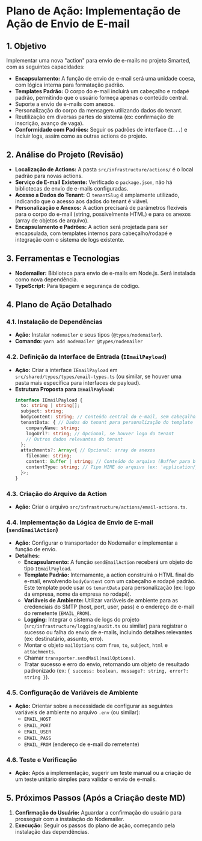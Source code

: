 # Plano de Ação: Implementação de Ação de Envio de E-mail

## 1. Objetivo

Implementar uma nova "action" para envio de e-mails no projeto Smarted, com as seguintes capacidades:
- **Encapsulamento:** A função de envio de e-mail será uma unidade coesa, com lógica interna para formatação padrão.
- **Templates Padrão:** O corpo do e-mail incluirá um cabeçalho e rodapé padrão, permitindo que o usuário forneça apenas o conteúdo central.
- Suporte a envio de e-mails com anexos.
- Personalização do corpo da mensagem utilizando dados do tenant.
- Reutilização em diversas partes do sistema (ex: confirmação de inscrição, avanço de vaga).
- **Conformidade com Padrões:** Seguir os padrões de interface (`I...`) e incluir logs, assim como as outras actions do projeto.

## 2. Análise do Projeto (Revisão)

- **Localização de Actions:** A pasta `src/infrastructure/actions/` é o local padrão para novas actions.
- **Serviço de E-mail Existente:** Verificado o `package.json`, não há bibliotecas de envio de e-mails configuradas.
- **Acesso a Dados do Tenant:** O `tenantSlug` é amplamente utilizado, indicando que o acesso aos dados do tenant é viável.
- **Personalização e Anexos:** A action precisará de parâmetros flexíveis para o corpo do e-mail (string, possivelmente HTML) e para os anexos (array de objetos de arquivo).
- **Encapsulamento e Padrões:** A action será projetada para ser encapsulada, com templates internos para cabeçalho/rodapé e integração com o sistema de logs existente.

## 3. Ferramentas e Tecnologias

- **Nodemailer:** Biblioteca para envio de e-mails em Node.js. Será instalada como nova dependência.
- **TypeScript:** Para tipagem e segurança de código.

## 4. Plano de Ação Detalhado

### 4.1. Instalação de Dependências

- **Ação:** Instalar `nodemailer` e seus tipos (`@types/nodemailer`).
- **Comando:** `yarn add nodemailer @types/nodemailer`

### 4.2. Definição da Interface de Entrada (`IEmailPayload`)

- **Ação:** Criar a interface `IEmailPayload` em `src/shared/types/types/email-types.ts` (ou similar, se houver uma pasta mais específica para interfaces de payload).
- **Estrutura Proposta para `IEmailPayload`:**
    ```typescript
    interface IEmailPayload {
      to: string | string[];
      subject: string;
      bodyContent: string; // Conteúdo central do e-mail, sem cabeçalho/rodapé
      tenantData: { // Dados do tenant para personalização do template
        companyName: string;
        logoUrl?: string; // Opcional, se houver logo do tenant
        // Outros dados relevantes do tenant
      };
      attachments?: Array<{ // Opcional: array de anexos
        filename: string;
        content: Buffer | string; // Conteúdo do arquivo (Buffer para binário, string para texto)
        contentType: string; // Tipo MIME do arquivo (ex: 'application/pdf')
      }>;
    }
    ```

### 4.3. Criação do Arquivo da Action

- **Ação:** Criar o arquivo `src/infrastructure/actions/email-actions.ts`.

### 4.4. Implementação da Lógica de Envio de E-mail (`sendEmailAction`)

- **Ação:** Configurar o transportador do Nodemailer e implementar a função de envio.
- **Detalhes:**
    - **Encapsulamento:** A função `sendEmailAction` receberá um objeto do tipo `IEmailPayload`.
    - **Template Padrão:** Internamente, a action construirá o HTML final do e-mail, envolvendo `bodyContent` com um cabeçalho e rodapé padrão. Este template pode usar os `tenantData` para personalização (ex: logo da empresa, nome da empresa no rodapé).
    - **Variáveis de Ambiente:** Utilizar variáveis de ambiente para as credenciais do SMTP (host, port, user, pass) e o endereço de e-mail do remetente (`EMAIL_FROM`).
    - **Logging:** Integrar o sistema de logs do projeto (`src/infrastructure/logging/audit.ts` ou similar) para registrar o sucesso ou falha do envio de e-mails, incluindo detalhes relevantes (ex: destinatário, assunto, erro).
    - Montar o objeto `mailOptions` com `from`, `to`, `subject`, `html` e `attachments`.
    - Chamar `transporter.sendMail(mailOptions)`.
    - Tratar sucesso e erro do envio, retornando um objeto de resultado padronizado (ex: `{ success: boolean, message?: string, error?: string }`).

### 4.5. Configuração de Variáveis de Ambiente

- **Ação:** Orientar sobre a necessidade de configurar as seguintes variáveis de ambiente no arquivo `.env` (ou similar):
    - `EMAIL_HOST`
    - `EMAIL_PORT`
    - `EMAIL_USER`
    - `EMAIL_PASS`
    - `EMAIL_FROM` (endereço de e-mail do remetente)

### 4.6. Teste e Verificação

- **Ação:** Após a implementação, sugerir um teste manual ou a criação de um teste unitário simples para validar o envio de e-mails.

## 5. Próximos Passos (Após a Criação deste MD)

1.  **Confirmação do Usuário:** Aguardar a confirmação do usuário para prosseguir com a instalação do Nodemailer.
2.  **Execução:** Seguir os passos do plano de ação, começando pela instalação das dependências.